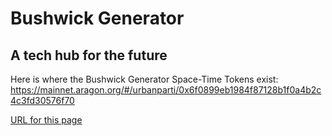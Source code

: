 # Bushwick Generator

## A tech hub for the future

Here is where the Bushwick Generator Space-Time Tokens exist: https://mainnet.aragon.org/#/urbanparti/0x6f0899eb1984f87128b1f0a4b2c4c3fd30576f70

[URL for this page](https://urbanparti.github.io/BushwickGenerator/)



